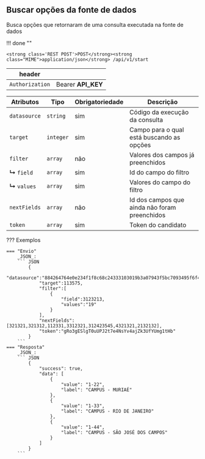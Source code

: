 ## Buscar opções da fonte de dados

Busca opções que retornaram de uma consulta executada na fonte de dados

!!! done ""
    
    <strong class='REST POST'>POST</strong><strong class="MIME">application/json</strong> /api/v1/start

| header | | 
| --- | --- |
| `Authorization` | Bearer <strong> API_KEY </strong>  |

| Atributos | Tipo | Obrigatoriedade | Descrição | 
| --- | --- | --- | --- |
| `datasource` | `string` | sim | Código da execução da consulta |
| `target` | `integer` | sim | Campo para o qual está buscando as opções |
| `filter` | `array` | não | Valores dos campos já preenchidos |
| **↳** `field` | `array` | sim | Id do campo do filtro |
| **↳** `values` | `array` | sim | Valores do campo do filtro |
| `nextFields` | `array` | não | Id dos campos que ainda não foram preenchidos |
| `token` | `array` | sim | Token do candidato |

??? Exemplos

    === "Envio"
        _JSON_:
        ``` JSON
            {
                "datasource":"884264764e0e234f1f8c68c24333103019b3a07943f5bc7093495f6f4bf6a3d7",
                "target":113575,
                "filter":[
                    {
                        "field":3123213,
                        "values":"19"
                    }
                ],
                "nextFields":[321321,321312,112331,3312321,312423545,4321321,2132132],
                "token":"gRo3gESlgT0uUPJ2t7e4NsYv4ajZk3UfYUmg1tHb"
            }
        ```
    === "Resposta"
        _JSON_:
        ``` JSON
            {
                "success": true,
                "data": [
                    {
                        "value": "1-22",
                        "label": "CAMPUS - MURIAÉ"
                    },
                    {
                        "value": "1-33",
                        "label": "CAMPUS - RIO DE JANEIRO"
                    },
                    {
                        "value": "1-44",
                        "label": "CAMPUS - SÃO JOSÉ DOS CAMPOS"
                    }
                ]
            }
        ```